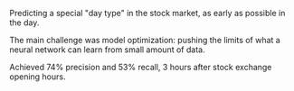 Predicting a special "day type" in the stock market, as early as possible in the day.

The main challenge was model optimization: pushing the limits of what a neural network can learn from small amount of data. 

Achieved 74% precision and 53% recall, 3 hours after stock exchange opening hours.